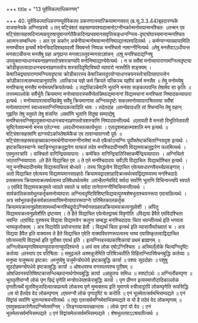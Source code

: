 +++
title = "13 पूर्वविकल्पाधिकरणम्"

+++
40. पूर्वविकल्पाधिकरणम्पूर्वविकल्पः प्रकरणात्स्यात्क्रियामानसवत् (ब्र.सू.3.3.44)बृहदारण्यके वाजसनेयके अग्निरहस्ये ॥ तत् षट्त्रिंशतं सहस्राण्यपश्यदात्मनोऽग्नीनर्कान्मनोमयान्मनश्चितः ॥तन्मन एव षट्त्रिंशत्सहस्रदिनात्मकपुरुषायुषान्तर्गतैकैकदिनप्रभवमानसवृत्तिसङ्धानग्नित्व-दृष्ट्योपास्यमानान्मनश्चितः आत्मनःसम्बन्धिनः । अत एव अर्कान् अर्चनीयान्मनोमयान्मनोनिष्पाद्यानपश्यदित्यर्थः । कर्मण्यग्न्याख्यायामिति मनश्चीयत इत्यर्थे श्येनचिदादिशब्दवदसौ क्विबन्तो निष्पन्नः मनश्चितो नामाग्नीनित्यर्थः ॥तेषु मनसैवाऽऽधीयन्त मनसाऽचीयन्त मनसैषु ग्रहा अगृह्यन्त मनसाऽस्तुवन्मनसाऽशंसन् ॥एषु मनश्चिदाद्यग्निषु उपयुक्तान्याधानचयनग्रहणस्तोत्रशस्त्राण्यपि मनोनिष्पाद्यान्येवेत्यर्थः । न च सर्वेषां मनोव्यापाराणामग्नित्वदृष्ट्या क्रोडीकृतत्वादाधानचयनग्रहणस्तोत्र शस्त्रादिदृष्टिविषयो व्यापारो नास्तीति शङ्क्यम् । केषाञ्चिद्व्यापाराणामग्नित्वदृष्ट्या क्रोडीकारस्य केषाञ्चित्तदुपयोग्याधानचयनस्तोत्रादिव्यापारत्वेन क्रोडीकारत्वसम्भवान्नानुपपत्तिः ॥यत्किञ्च यज्ञे कर्म क्रियते यत्किञ्च यज्ञीयं कर्म मनसैव ॥ तेषु मनोमयेषु मनश्चित्सु मनसैव मनोमयमक्रियतेत्यर्थः ॥ तद्यत्किञ्चेमानि भूतानि मनसा सङ्कल्पयन्ति तेषामेव सा कृतिः ॥तत्तस्माल्लोके सर्वैर्भूतैः क्रियमाणा मनोव्यापारास्सर्वेप्येतन्निष्पाद्यमानानां विद्यामयानां मनश्चितां निष्पादकव्यापारा इत्यर्थः । मनोव्यापारत्वावच्छिन्नेषु सर्वेषु क्रियमाणाया अग्नित्वदृष्टेः सकलमनोव्यापाराश्रिततया सर्वेषां मनोव्यापाराणां स्वाध्यस्ताग्निनिष्पादकत्वादिति भावः । तदेतदाह ॥तान्येवादधति तां श्चिन्वन्ति तेषु ग्रहान् गृह्णन्ति तेषु स्तुवते तेषु शंसन्ति ॥सर्वाणि भूतानि विदुषा सम्पाद्येषु मनश्चित्स्वग्निषूपयुक्तान्याधानचयनग्रहणस्तोत्रशस्त्राणि निष्पादयन्तीत्यर्थः ॥एतावती वै मनसो विभूतिरेतावती सृष्टिरेतावन्मनो मनस एतेऽग्नयः ॥तदधीनास्तत्कार्यभूताः । एतादृशमाहात्म्यशालि मन इत्यर्थः ॥ षट्त्रिंशत्सहस्राणि ह्यग्नयोऽर्कास्तेषामेकैक एव तावान्यावानसौ पूर्वः ॥ षट्त्रिंशत्सहस्रसङ्ख्याकानामर्चनीयानामग्नीनामेषां मध्ये एकैकोऽप्यग्निः पूर्वोक्तेष्टकचिताग्निसदृश इत्यर्थः । इष्टकचितस्याग्नेः स्वाङ्गिभूतक्रतुद्वारेण यत्फलं तदेव मनश्चिदादीनामपि विद्यामयक्रतुद्वारेण फलमित्यर्थः । एवमुत्तरत्रापि । वाक्चितो वागिन्द्रियव्यापाराः । कर्मचितः वागिन्द्रियातिरिक्तकर्मेन्द्रियव्यापाराः । अग्निचितो जाठराग्निव्यापाराः ॥ते हैते विद्याचित एव ॥ ते एते मनश्चिदादयः सर्वेऽपि विद्याचितः विद्यार्थाश्चित इत्यर्थः । नतु मनश्चिदादीनामेव विद्यारूपचित्त्वं बोध्यते । तस्य सिद्धत्वेन विद्याचित एवेत्यवधारणवैयर्थ्यप्रसङ्गात् । अतो विद्याचित एवेत्यस्य विद्यामयमानसग्रहादेः क्रियामयद्वादशाहादिक्रत्वर्थत्ववद्विद्यामयस्य मनश्चिदादेः प्रसक्तस्य क्रियामयक्रत्वर्थत्वस्य प्रतिषेधार्थत्वमेव ॥तान्हैतानेवंविदे सर्वदा सर्वाणि भूतानि विचिन्वन्त्यपि स्वपते ॥ एवंविदे विद्यामयक्रतुमते जाग्रते स्वपते च सर्वदा तानेतानग्नीन्विचिन्वन्तीत्यर्थः । सार्वकालिकसर्वभूतकर्तृकमनोव्यापाराः अग्नित्वदृष्टिविशिष्टविद्यावत्पुरुषशेषभूताश्चयनरूपा एवासन्नित्यर्थः । अत्र सर्वभूतकर्तृकसर्वकालव्यापिमनोव्यापाररूपाग्नेः परिमितकालकर्तृक क्रियामयक्रत्वनुप्रवेशासामर्थ्यान्मनश्चिद्रूपोऽग्निर्मानसग्रहवन्नक्रियामयक्रत्वनुप्रवेशी । अपितु विद्यामयक्रत्वनुप्रवेशीति द्रष्टव्यम् । ते हैते विद्याचित एवेत्येतद्वाक्यं विवृणोति ॥विद्यया हैवैते एवंविदश्चिता भवन्ति ॥एवंविदः पुरुषस्य विद्यया विद्यामयेन क्रतुना सम्बद्धा मनश्चिदादयः चिता भवन्तीत्यर्थ इति भगवता भाष्यकृतोक्तम् । अत्र विद्ययेति प्रयोजनतया हेतौ । विद्यार्थं चिता इत्यर्थ इति व्यासार्यैर्व्याख्यातं च । अत्र विद्यया हैवैत इति वाक्यस्य ते हैते विद्याचित एवेति वाक्यविवरणरूपत्वस्य भाष्य एवाविष्कृतत्वाद्विद्याचित एवेत्यस्यापि विद्यार्था इति पूर्वोक्त एवार्थ इति । इत्यग्निरहस्यप्रकाशिकायां प्रथमं ब्राह्मणम् ॥अग्निलोकम्पृणाविषयाण्युपासनान्युपदिश्यन्ते ॥ अयं वाव लोक एषोऽग्निश्चितः ॥ अस्मिल्ँलोके चित्यग्निदृष्टिः कर्तव्या ॥तस्याप एव परिश्रिताः ॥ समुद्रजले अश्मन्नूर्जमिति परिषिञ्चतीति विहिताग्निपरिषेचनबुद्धिः कर्तव्या ॥ मनुष्या यजुष्मत्य इष्टकाः ॥मनुष्येषु यजुर्मन्त्रोपधेये इष्टकाबुद्धिः कार्या ॥ पशवः सूददोहाः ॥ पशुषु सूददोहमन्त्रोपधेये इष्टकाबुद्धिः कार्या ॥ ओषधयश्च वनस्पतयश्च पुरीषम् ॥ओषधिवनस्पतिष्विष्टकासन्धिच्छादनार्थगोमयबुद्धिः कार्या ॥आहुतयः समिधः ॥ स्पष्टोऽर्थः ॥ अग्निर्लोकम्पृणा ॥भूततृतीयाग्नौ लोकं पृण छिद्रं पृणेति मन्त्रोपधेयशर्कराबुद्धिः कार्या । पृण प्रीणन इत्यस्मात्तौदादिकाल्लोकं पृणतीत्यर्थे मूलविभुजादित्वात्कप्रत्यये लोकस्य पृणे मुम्वक्तव्य इति मुमागमे स्त्रीत्वाट्टापि लोकम्पृणेति रूपसिद्धिः ॥स यो हैतदेव वेद लोकम्पृणाम् ॥एवमग्नौ लोकं पृणादृष्टिं यः करोति ॥ एनं भूतमेतत्सर्वमभिसम्पद्यते ॥ एनं विद्वांसं सर्वाणि भूतान्याश्रयन्तीत्यर्थः ॥ तद्वा एतत्सर्वमग्निमेवाभिसम्पद्यते स यो है तदेवं वेद लोकम्पृणाम् ॥ एवमुक्तप्रकारेणैतदग्निमेतमग्निम् । लिङ्गव्यत्ययच्छान्दसः । लोकं पृणां यो वेद । एनं भूतमेतत्सर्वमभिसम्पद्यते ॥ एनं विद्वांसमेतत्सर्वमभिसम्पद्यते । शेषभूततयाऽऽश्रयतीत्यर्थः ॥